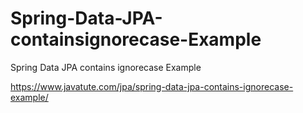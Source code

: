 # Spring-Data-JPA-containsignorecase-Example
Spring Data JPA contains ignorecase Example

https://www.javatute.com/jpa/spring-data-jpa-contains-ignorecase-example/
